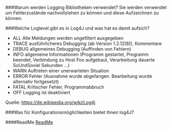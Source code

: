 ###Warum werden Logging Bibliotheken verwendet?
Sie werden verwendet um Fehlerzustände nachvollziehen zu können und diese Aufzeichnen zu können.

###Welche Loglevel gibt es in Log4J und was hat es damit aufsich?
 - ALL
Alle Meldungen werden ungefiltert ausgegeben
 - TRACE
ausführlicheres Debugging (ab Version 1.2.12[8]), Kommentare
 - DEBUG
allgemeines Debugging (Auffinden von Fehlern)
 - INFO
allgemeine Informationen (Programm gestartet, Programm beendet, Verbindung zu Host Foo aufgebaut, Verarbeitung dauerte SoUndSoviel Sekunden …)
 - WARN
Auftreten einer unerwarteten Situation
 - ERROR
Fehler (Ausnahme wurde abgefangen. Bearbeitung wurde alternativ fortgesetzt)
 - FATAL
Kritischer Fehler, Programmabbruch
 - OFF
Logging ist deaktiviert

Quelle: https://de.wikipedia.org/wiki/Log4j

###Was für Konfigurationsmöglichkeiten bietet Ihnen log4J?


####ReadMe
[ReadMe](README.md)